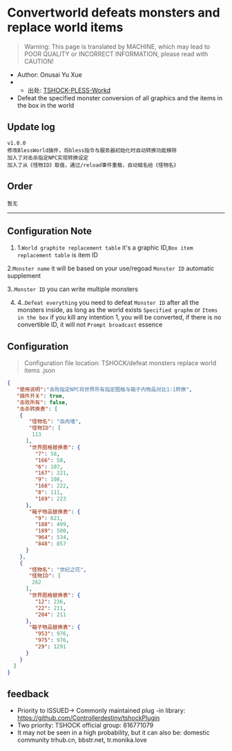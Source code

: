 # Convertworld defeats monsters and replace world items

> Warning: This page is translated by MACHINE, which may lead to POOR QUALITY or INCORRECT INFORMATION, please read with CAUTION!

- Author: Onusai Yu Xue
- - 出处: [TSHOCK-PLESS-Workd](https://github.com/onusai/tshock-bless-world) 
- Defeat the specified monster conversion of all graphics and the items in the box in the world

## Update log
```
v1.0.0
修改BlessWorld插件，将bless指令与服务器初始化时自动转换功能移除     
加入了对击杀指定NPC实现转换设定      
加入了从《怪物ID》取值，通过/reload事件重载，自动赋名给《怪物名》    
```
  
## Order
```
暂无
```

---
Configuration Note
---
1. 1.`World graphite replacement table` it's a graphic ID,`Box item replacement table` is item ID
  
2.`Monster name` it will be based on your use/regoad `Monster ID` automatic supplement
  
3..`Monster ID` you can write multiple monsters
  
4. 4..`Defeat everything` you need to defeat `Monster ID` after all the monsters inside,
as long as the world exists `Specified graphm` or `Items in the box` if you kill any intention 1, you will be converted,
if there is no convertible ID, it will not `Prompt broadcast` essence
  
## Configuration
> Configuration file location: TSHOCK/defeat monsters replace world items .json
```json
{
   "使用说明":"击败指定NPC将世界所有指定图格与箱子内物品对比1:1转换",
   "插件开关": true,
   "击败所有": false,
   "击杀转换表": [
    {
       "怪物名": "血肉墙",
       "怪物ID": [
        113
      ],
       "世界图格替换表": {
         "7": 58,
         "166": 58,
         "6": 107,
         "167": 221,
         "9": 108,
         "168": 222,
         "8": 111,
         "169": 223
      },
       "箱子物品替换表": {
         "9": 621,
         "188": 499,
         "189": 500,
         "964": 534,
         "848": 857
      }
    },
    {
       "怪物名": "世纪之花",
       "怪物ID": [
        262
      ],
       "世界图格替换表": {
         "12": 236,
         "22": 211,
         "204": 211
      },
       "箱子物品替换表": {
         "953": 976,
         "975": 976,
         "29": 1291
      }
    }
  ]
}
```
## feedback
- Priority to ISSUED-> Commonly maintained plug -in library: https://github.com/Controllerdestiny/tshockPlugin
- Two priority: TSHOCK official group: 816771079
- It may not be seen in a high probability, but it can also be: domestic community trhub.cn, bbstr.net, tr.monika.love